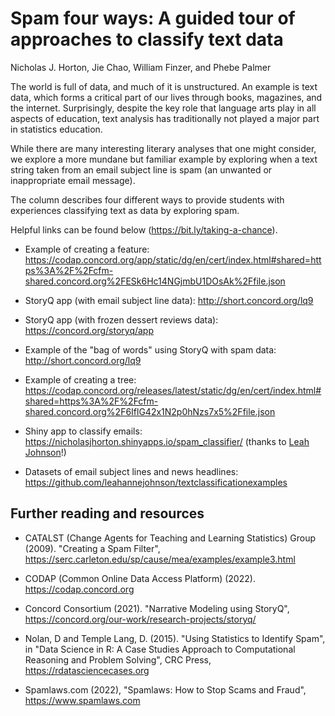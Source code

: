 # Spam four ways: A guided tour of approaches to classify text data

Nicholas J. Horton, Jie Chao, William Finzer, and Phebe Palmer

The world is full of data, and much of it is unstructured. An example is text data, which forms a critical part of our lives through books, magazines, and the internet. Surprisingly, despite the key role that language arts play in all aspects of education, text analysis has traditionally not played a major part in statistics education.

While there are many interesting literary analyses that one might consider, we explore a more mundane but familiar example by exploring when a text string taken from an email subject line is spam (an unwanted or inappropriate email message).

The column describes four different ways to provide students with experiences classifying text as data by exploring spam.

Helpful links can be found below (https://bit.ly/taking-a-chance).

- Example of creating a feature:
https://codap.concord.org/app/static/dg/en/cert/index.html#shared=https%3A%2F%2Fcfm-shared.concord.org%2FESk6Hc14NGjmbU1DOsAk%2Ffile.json 

- StoryQ app (with email subject line data): http://short.concord.org/lq9

- StoryQ app (with frozen dessert reviews data): https://concord.org/storyq/app

- Example of the "bag of words" using StoryQ with spam data: http://short.concord.org/lq9

- Example of creating a tree:
https://codap.concord.org/releases/latest/static/dg/en/cert/index.html#shared=https%3A%2F%2Fcfm-shared.concord.org%2F6IflG42x1N2p0hNzs7x5%2Ffile.json 


- Shiny app to classify emails: https://nicholasjhorton.shinyapps.io/spam_classifier/ (thanks to [Leah Johnson](https://github.com/leahannejohnson)!)

- Datasets of email subject lines and news headlines: https://github.com/leahannejohnson/textclassificationexamples

## Further reading and resources

- CATALST (Change Agents for Teaching and Learning Statistics) Group (2009). "Creating a Spam Filter", https://serc.carleton.edu/sp/cause/mea/examples/example3.html 

- CODAP (Common Online Data Access Platform) (2022). https://codap.concord.org 

- Concord Consortium (2021). "Narrative Modeling using StoryQ", https://concord.org/our-work/research-projects/storyq/ 

- Nolan, D and Temple Lang, D. (2015). "Using Statistics to Identify Spam", 
in "Data Science in R: A Case Studies Approach to Computational Reasoning and Problem Solving", CRC Press, https://rdatasciencecases.org 

- Spamlaws.com (2022), "Spamlaws: How to Stop Scams and Fraud", https://www.spamlaws.com 


